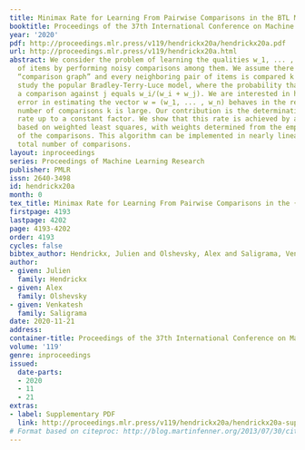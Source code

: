 ```yaml
---
title: Minimax Rate for Learning From Pairwise Comparisons in the BTL Model
booktitle: Proceedings of the 37th International Conference on Machine Learning
year: '2020'
pdf: http://proceedings.mlr.press/v119/hendrickx20a/hendrickx20a.pdf
url: http://proceedings.mlr.press/v119/hendrickx20a.html
abstract: We consider the problem of learning the qualities w_1, ... , w_n of a collection
  of items by performing noisy comparisons among them. We assume there is a fixed
  “comparison graph” and every neighboring pair of items is compared k times. We will
  study the popular Bradley-Terry-Luce model, where the probability that item i wins
  a comparison against j equals w_i/(w_i + w_j). We are interested in how the expected
  error in estimating the vector w = (w_1, ... , w_n) behaves in the regime when the
  number of comparisons k is large. Our contribution is the determination of the minimax
  rate up to a constant factor. We show that this rate is achieved by a simple algorithm
  based on weighted least squares, with weights determined from the empirical outcomes
  of the comparisons. This algorithm can be implemented in nearly linear time in the
  total number of comparisons.
layout: inproceedings
series: Proceedings of Machine Learning Research
publisher: PMLR
issn: 2640-3498
id: hendrickx20a
month: 0
tex_title: Minimax Rate for Learning From Pairwise Comparisons in the {BTL} Model
firstpage: 4193
lastpage: 4202
page: 4193-4202
order: 4193
cycles: false
bibtex_author: Hendrickx, Julien and Olshevsky, Alex and Saligrama, Venkatesh
author:
- given: Julien
  family: Hendrickx
- given: Alex
  family: Olshevsky
- given: Venkatesh
  family: Saligrama
date: 2020-11-21
address: 
container-title: Proceedings of the 37th International Conference on Machine Learning
volume: '119'
genre: inproceedings
issued:
  date-parts:
  - 2020
  - 11
  - 21
extras:
- label: Supplementary PDF
  link: http://proceedings.mlr.press/v119/hendrickx20a/hendrickx20a-supp.pdf
# Format based on citeproc: http://blog.martinfenner.org/2013/07/30/citeproc-yaml-for-bibliographies/
---
```

